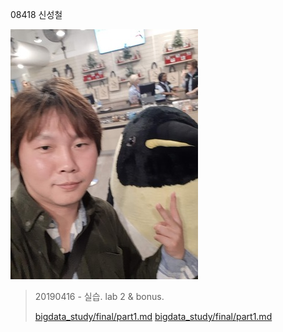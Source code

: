 08418 신성철

![사진](https://github.com/ep-code-box/bigdata_study/blob/master/pic.jpg)

> 20190416 - 실습.  lab 2 & bonus.
>
> [bigdata_study/final/part1.md](https://github.com/ep-code-box/bigdata_study/blob/master/final/part1.md)
> [bigdata_study/final/part1.md](https://github.com/ep-code-box/bigdata_study/blob/master/final/part2.md)
